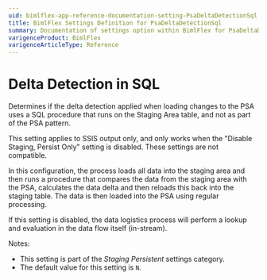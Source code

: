 ```yaml
---
uid: bimlflex-app-reference-documentation-setting-PsaDeltaDetectionSql
title: BimlFlex Settings Definition for PsaDeltaDetectionSql
summary: Documentation of settings option within BimlFlex for PsaDeltaDetectionSql
varigenceProduct: BimlFlex
varigenceArticleType: Reference
---
```


# Delta Detection in SQL

Determines if the delta detection applied when loading changes to the PSA uses a SQL procedure that runs on the Staging Area table, and not as part of the PSA pattern. 

This setting applies to SSIS output only, and only works when the "Disable Staging, Persist Only" setting is disabled. These settings are not compatible.

In this configuration, the process loads all data into the staging area and then runs a procedure that compares the data from the staging area with the PSA, calculates the data delta and then reloads this back into the staging table. The data is then loaded into the PSA using regular processing.

If this setting is disabled, the data logistics process will perform a lookup and evaluation in the data flow itself (in-stream).

Notes:

* This setting is part of the *Staging Persistent* settings category.
* The default value for this setting is `N`.
